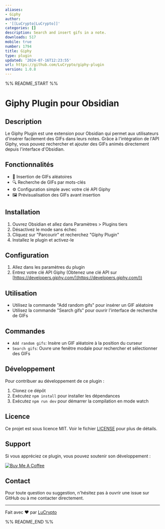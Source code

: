 ```yaml
---
aliases:
- Giphy
author:
- '[[LuCrypto|LuCrypto]]'
categories: []
description: Search and insert gifs in a note.
downloads: 517
mobile: true
number: 1794
title: Giphy
type: plugin
updated: '2024-07-16T12:23:55'
url: https://github.com/LuCrypto/giphy-plugin
version: 1.0.8
---
```


%% README_START %%

# Giphy Plugin pour Obsidian

## Description

Le Giphy Plugin est une extension pour Obsidian qui permet aux utilisateurs d'insérer facilement des GIFs dans leurs notes. Grâce à l'intégration de l'API Giphy, vous pouvez rechercher et ajouter des GIFs animés directement depuis l'interface d'Obsidian.

## Fonctionnalités

- 🎲 Insertion de GIFs aléatoires
- 🔍 Recherche de GIFs par mots-clés
- ⚙️ Configuration simple avec votre clé API Giphy
- 🖼️ Prévisualisation des GIFs avant insertion

## Installation

1. Ouvrez Obsidian et allez dans Paramètres > Plugins tiers
2. Désactivez le mode sans échec
3. Cliquez sur "Parcourir" et recherchez "Giphy Plugin"
4. Installez le plugin et activez-le

## Configuration

1. Allez dans les paramètres du plugin
2. Entrez votre clé API Giphy
   (Obtenez une clé API sur [https://developers.giphy.com/](https://developers.giphy.com/))

## Utilisation

- Utilisez la commande "Add random gifs" pour insérer un GIF aléatoire
- Utilisez la commande "Search gifs" pour ouvrir l'interface de recherche de GIFs

## Commandes

- `Add random gifs`: Insère un GIF aléatoire à la position du curseur
- `Search gifs`: Ouvre une fenêtre modale pour rechercher et sélectionner des GIFs

## Développement

Pour contribuer au développement de ce plugin :

1. Clonez ce dépôt
2. Exécutez `npm install` pour installer les dépendances
3. Exécutez `npm run dev` pour démarrer la compilation en mode watch

## Licence

Ce projet est sous licence MIT. Voir le fichier [LICENSE](LICENSE) pour plus de détails.

## Support

Si vous appréciez ce plugin, vous pouvez soutenir son développement :

[![Buy Me A Coffee](https://img.shields.io/badge/Buy%20Me%20A%20Coffee-support-yellow?style=for-the-badge&logo=buy-me-a-coffee)](https://buymeacoffee.com/lucrypto)

## Contact

Pour toute question ou suggestion, n'hésitez pas à ouvrir une issue sur GitHub ou à me contacter directement.

---

Fait avec ❤️ par [LuCrypto](https://github.com/LuCrypto)


%% README_END %%